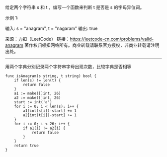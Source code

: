 给定两个字符串 s 和 t ，编写一个函数来判断 t 是否是 s 的字母异位词。

示例 1:

输入: s = "anagram", t = "nagaram"
输出: true

来源：力扣（LeetCode）
链接：https://leetcode-cn.com/problems/valid-anagram
著作权归领扣网络所有。商业转载请联系官方授权，非商业转载请注明出处。

---

用两个字典分别记录两个字符串字母出现次数，比较字典是否相等

```cgo
func isAnagram(s string, t string) bool {
	if len(s) != len(t) {
		return false
	}
	a1 := make([]int, 26)
	a2 := make([]int, 26)
	start := int('a')
	for i := 0; i < len(s); i++ {
		a1[int(s[i])-start] += 1
		a2[int(t[i])-start] += 1
	}
	for i := 0; i < 26; i++ {
		if a1[i] != a2[i] {
			return false
		}
	}
	return true
}
```

